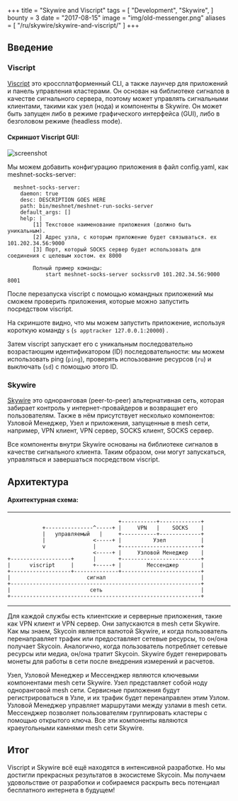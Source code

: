 +++
title = "Skywire and Viscript"
tags = [
    "Development",
    "Skywire",
]
bounty = 3
date = "2017-08-15"
image = "img/old-messenger.png"
aliases = [
	"/ru/skywire/skywire-and-viscript/"
]
+++
## Введение

### Viscript

[Viscript](https://github.com/skycoin/viscript) это кроссплатформенный CLI, а также лаунчер для приложений и панель управления кластерами. Он основан на библиотеке сигналов в качестве сигнального сервера, поэтому может управлять сигнальными клиентами, такими как узел (нода) и компоненты в Skywire. Он может быть запущен либо в режиме графического интерфейса (GUI), либо в безголовом режиме (headless mode).

#### Скриншот Viscript GUI:

![screenshot](/img/viscript.jpg)

Мы можем добавить конфигурацию приложения в файл config.yaml, как meshnet-socks-server:

```
  meshnet-socks-server:
    daemon: true
    desc: DESCRIPTION GOES HERE
    path: bin/meshnet/meshnet-run-socks-server
    default_args: []
    help: |
        [1] Текстовое наименование приложения (должно быть уникальным).
        [2] Адрес узла, с которым приложение будет связываться. ex 101.202.34.56:9000
        [3] Порт, который SOCKS сервер будет использовать для соединения с целевым хостом. ex 8000

        Полный пример команды:
            start meshnet-socks-server sockssrv0 101.202.34.56:9000 8001
```

После перезапуска viscript с помощью командных приложений мы сможем проверить приложения, которые можно запустить посредством viscript.

На скриншоте видно, что мы можем запустить приложение, используя короткую команду `s` (`s apptracker 127.0.0.1:20000`) .

Затем viscript запускает его с уникальным последовательно возрастающим идентификатором (ID) последовательности: мы можем использовать ping (`ping`), проверять
испоьзование ресурсов (`ru`) и выключать (`sd`) с помощью этого ID.

### Skywire

[Skywire](https://github.com/skycoin/skywire) это одноранговая (peer-to-peer) альтернативная сеть, которая забирает контроль у интернет-провайдеров и возвращает его пользователям. Также в нём присутствует несколько компонентов: Узловой Менеджер, Узел и приложения, запущенные в mesh сети, например, VPN клиент, VPN сервер, SOCKS клиент, SOCKS сервер.

Все компоненты внутри Skywire основаны на библиотеке сигналов в качестве сигнального клиента. Таким образом, они могут запускаться, управляться и завершаться посредством viscript.

## Архитектура

#### Архитектурная схема:

------

```
                                   +-----------+-------------+
           +---------------^-----+ |     VPN   |    SOCKS    |
           |   управляемый   |     +-----------+-------------+
           |               <-----+ |          Узел           |
           v               |       +-------------------------+
                           <-----+ |     Узловой Менеджер    |
+-------------------+      |       +-------------------------+
|      viscript     |      +-----+ |        Мессенджер       |
+-------------------+--------------+-------------------------+
|                        сигнал                              |
+------------------------------------------------------------+
|                         сеть                               |
+------------------------------------------------------------+
```

------

Для каждой службы есть клиентские и серверные приложения, такие как VPN клиент и VPN сервер. Они запускаются в mesh сети Skywire.
Как мы знаем, Skycoin является валютой Skywire, и когда пользователь перенаправляет трафик или предоставляет сетевые ресурсы, то он/она получает Skycoin. Аналогично, когда пользователь потребляет сетевые ресурсы или медиа, он/она тратит Skycoin. Skywire будет генерировать монеты для работы в сети после внедрения измерений и расчетов.

Узел, Узловой Менеджер и Мессенджер являются ключевыми компонентами mesh сети Skywire. Узел представляет собой ноду одноранговой mesh сети. Сервисные приложения будут регистрироваться в Узле, и их трафик будет перенаправлен этим Узлом. Узловой Менеджер управляет маршрутами между узлами в mesh сети. Мессенджер позволяет пользователям группировать кластеры с помощью открытого ключа. Все эти компоненты являются краеугольными камнями mesh сети Skywire.

## Итог

Viscript и Skywire всё ещё находятся в интенсивной разработке. Но мы достигли прекрасных результатов в экосистеме Skycoin. Мы получаем удовольствие от разработки и собираемся раскрыть весь потенциал бесплатного интернета в будущем!
